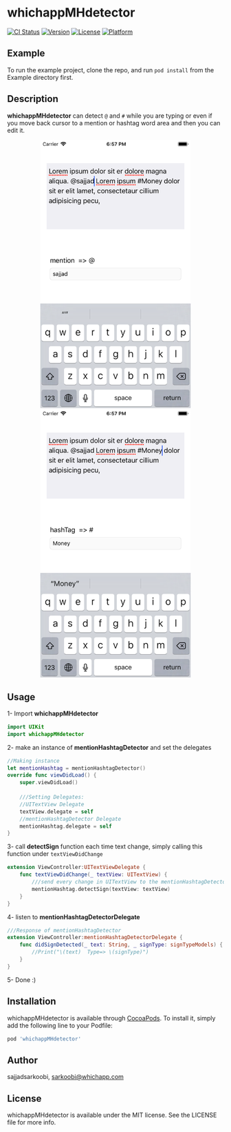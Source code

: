 # whichappMHdetector

[![CI Status](https://img.shields.io/travis/whichapp/whichappMHdetector.svg?style=flat)](https://travis-ci.org/sajjadsarkoobi/whichappMHdetector)
[![Version](https://img.shields.io/cocoapods/v/whichappMHdetector.svg?style=flat)](https://cocoapods.org/pods/whichappMHdetector)
[![License](https://img.shields.io/cocoapods/l/whichappMHdetector.svg?style=flat)](https://cocoapods.org/pods/whichappMHdetector)
[![Platform](https://img.shields.io/cocoapods/p/whichappMHdetector.svg?style=flat)](https://cocoapods.org/pods/whichappMHdetector)

## Example

To run the example project, clone the repo, and run `pod install` from the Example directory first.

## Description
**whichappMHdetector** can detect `@` and `#` while you are typing or even if you move back cursor to a mention or hashtag word area and then you can edit it.

<p align="center">
<img src="https://github.com/whichapp/mentionHashtagDetector/blob/master/Example/whichappMHdetector/Images.xcassets/Mention.imageset/Menton.png" width="350" title="whichappMHdetector Mention">

<img src="https://github.com/whichapp/mentionHashtagDetector/blob/master/Example/whichappMHdetector/Images.xcassets/hashtag.imageset/hashtag.png" width="350" alt="whichappMHdetector Hashtag">
</p>


## Usage

1- Import **whichappMHdetector**
```swift
import UIKit
import whichappMHdetector
```

2- make an instance of **mentionHashtagDetector** and set the delegates
```swift
//Making instance
let mentionHashtag = mentionHashtagDetector()
override func viewDidLoad() {
    super.viewDidLoad()

    ///Setting Delegates:
    //UITextView Delegate
    textView.delegate = self
    //mentionHashtagDetector Delegate
    mentionHashtag.delegate = self
}
```

3- call **detectSign** function each time text change, simply calling this function under  `textViewDidChange`
```swift
extension ViewController:UITextViewDelegate {
    func textViewDidChange(_ textView: UITextView) {
        ///send every change in UITextView to the mentionHashtagDetector
        mentionHashtag.detectSign(textView: textView)
    }
}
```

4- listen to **mentionHashtagDetectorDelegate**
```swift
///Response of mentionHashtagDetector
extension ViewController:mentionHashtagDetectorDelegate {
    func didSignDetected(_ text: String, _ signType: signTypeModels) {
        //Print("\(text)  Type=> \(signType)")
    }
}
```

5- Done :)


## Installation

whichappMHdetector is available through [CocoaPods](https://cocoapods.org). To install
it, simply add the following line to your Podfile:

```ruby
pod 'whichappMHdetector'
```

## Author

sajjadsarkoobi, sarkoobi@whichapp.com

## License

whichappMHdetector is available under the MIT license. See the LICENSE file for more info.
